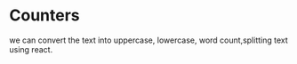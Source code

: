 # Counters
 we can convert the text into uppercase, lowercase, word count,splitting text using react.
